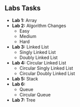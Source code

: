## Labs Tasks

- **Lab 1:** Array  
- **Lab 2:** Algorithm Changes  
  - Easy  
  - Medium  
  - Hard  
- **Lab 3:** Linked List  
  - Singly Linked List  
  - Doubly Linked List  
- **Lab 4:** Circular Linked List  
  - Circular Singly Linked List  
  - Circular Doubly Linked List  
- **Lab 5:** Stack  
- **Lab 6:**  
  - Queue  
  - Circular Queue
- **Lab 7:** Tree


